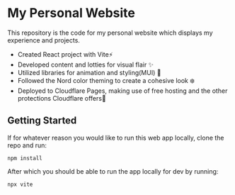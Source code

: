 # My Personal Website
This repository is the code for my personal website which displays my experience and projects.

- Created React project with Vite⚡
- Developed content and lotties for visual flair ✨
- Utilized libraries for animation and styling(MUI) 🤖
- Followed the Nord color theming to create a cohesive look ❄️
- Deployed to Cloudflare Pages, making use of free hosting and the other protections Cloudflare offers💪

## Getting Started
If for whatever reason you would like to run this web app locally, clone the repo and run:
```
npm install
```


After which you should be able to run the app locally for dev by running:
```
npx vite
```
